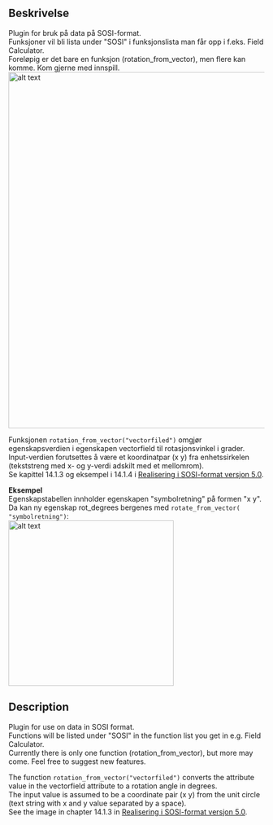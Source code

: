 ## Beskrivelse
Plugin for bruk på data på SOSI-format.<br>
Funksjoner vil bli lista under "SOSI" i funksjonslista man får opp i f.eks. Field Calculator.<br>
Foreløpig er det bare en funksjon (rotation_from_vector), men flere kan komme. Kom gjerne med innspill.<br>
<img src="https://github.com/9ls1/SOSIexpression/assets/10632163/6fee761e-9e4a-4ab8-b9fb-ccd077a55d39" alt="alt text" title="Funksjonsliste med SOSI" width="700"/>

Funksjonen ```rotation_from_vector("vectorfiled")``` omgjør egenskapsverdien i egenskapen vectorfield til rotasjonsvinkel i grader.<br>
Input-verdien forutsettes å være et koordinatpar (x y) fra enhetssirkelen (tekststreng med x- og y-verdi adskilt med et mellomrom).<br>
Se kapittel 14.1.3 og eksempel i 14.1.4 i [Realisering i SOSI-format versjon 5.0](https://standarder.geonorge.no/sosi/del-1-generell-del/realisering-i-sosi-format/5.0/realisering-i-sosi-format-50-sosi-generell-del.pdf). 

**Eksempel**<br>
Egenskapstabellen innholder egenskapen "symbolretning" på formen "x y".<br>
Da kan ny egenskap rot_degrees bergenes med ```rotate_from_vector( "symbolretning")```:<br>
<img src="https://github.com/9ls1/SOSIexpression/assets/10632163/f97d2e91-e506-49cf-b613-2b443a373d92" alt="alt text" title="Beregna rotasjonsvinkler i grader" width="325"/>

## Description
Plugin for use on data in SOSI format.<br>
Functions will be listed under "SOSI" in the function list you get in e.g. Field Calculator.<br>
Currently there is only one function (rotation_from_vector), but more may come. Feel free to suggest new features.

The function ```rotation_from_vector("vectorfiled")``` converts the attribute value in the vectorfield attribute to a rotation angle in degrees.<br>
The input value is assumed to be a coordinate pair (x y) from the unit circle (text string with x and y value separated by a space).<br>
See the image in chapter 14.1.3 in [Realisering i SOSI-format versjon 5.0](https://standarder.geonorge.no/sosi/del-1-generell-del/realisering-i-sosi-format/5.0/realisering-i-sosi-format-50-sosi-generell-del.pdf). 
